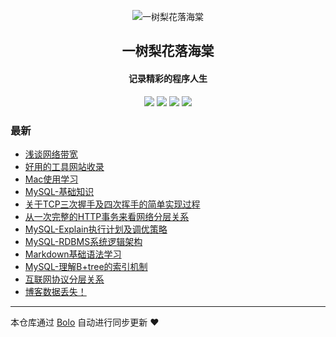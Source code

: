 <p align="center"><img alt="一树梨花落海棠" src="https://cdn.zhangfeibiao.com/wp-content/uploads/2018/10/微信图片_20181023111351.jpg"></p><h2 align="center">
一树梨花落海棠
</h2>

<h4 align="center">记录精彩的程序人生</h4>
<p align="center"><a title="一树梨花落海棠" target="_blank" href="https://github.com/zhangfeibiao/bolo-blog"><img src="https://img.shields.io/github/last-commit/zhangfeibiao/bolo-blog.svg?style=flat-square&color=FF9900"></a>
<a title="GitHub repo size in bytes" target="_blank" href="https://github.com/zhangfeibiao/bolo-blog"><img src="https://img.shields.io/github/repo-size/zhangfeibiao/bolo-blog.svg?style=flat-square"></a>
<a title="Bolo Version" target="_blank" href="https://github.com/adlered/bolo-solo"><img src="https://img.shields.io/badge/bolo-v2.0 稳定版-f1e05a.svg?style=flat-square&color=blueviolet"></a>
<a title="Hits" target="_blank" href="https://github.com/88250/hits"><img src="https://hits.b3log.org/zhangfeibiao/bolo-blog.svg"></a></p>

### 最新

* [浅谈网络带宽](http://103.202.147.35/bolo_war/articles/2020/08/22/1598104178377.html)
* [好用的工具网站收录](http://103.202.147.35/bolo_war/toolSites)
* [Mac使用学习](http://103.202.147.35/bolo_war/1593959772687.html)
* [MySQL-基础知识](http://103.202.147.35/bolo_war/1593949777404.html)
* [关于TCP三次握手及四次挥手的简单实现过程](http://103.202.147.35/bolo_war/1593945016007.html)
* [从一次完整的HTTP事务来看网络分层关系](http://103.202.147.35/bolo_war/1593944291815.html)
* [MySQL-Explain执行计划及调优策略](http://103.202.147.35/bolo_war/593928128028.html)
* [MySQL-RDBMS系统逻辑架构](http://103.202.147.35/bolo_war/1593860013350.html)
* [Markdown基础语法学习](http://103.202.147.35/bolo_war/1593851867749.html)
* [MySQL-理解B+tree的索引机制](http://103.202.147.35/bolo_war/1593851663949.html)
* [互联网协议分层关系](http://103.202.147.35/bolo_war/1575995062860.html)
* [博客数据丢失！](http://103.202.147.35/bolo_war/hello-solo)



---

本仓库通过 [Bolo](https://github.com/adlered/bolo-solo) 自动进行同步更新 ❤️ 